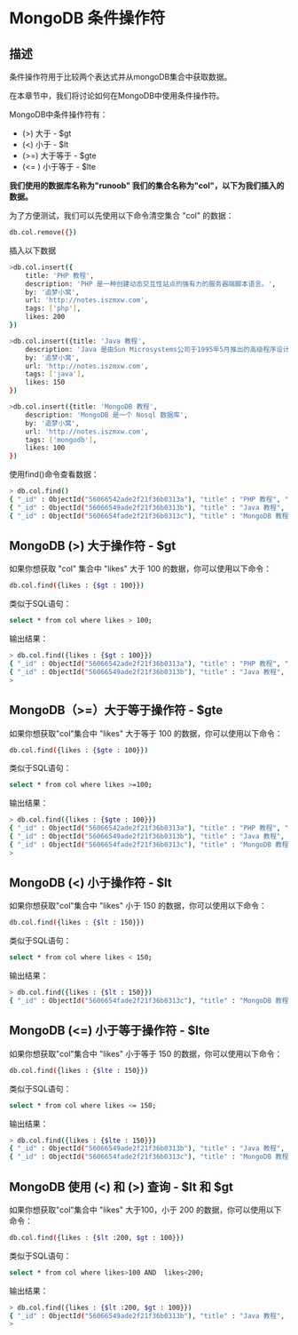 # MongoDB 条件操作符



## 描述

条件操作符用于比较两个表达式并从mongoDB集合中获取数据。

在本章节中，我们将讨论如何在MongoDB中使用条件操作符。

MongoDB中条件操作符有：

- (>) 大于 - $gt
- (<) 小于 - $lt
- (>=) 大于等于 - $gte
- (<= ) 小于等于 - $lte

**我们使用的数据库名称为"runoob" 我们的集合名称为"col"，以下为我们插入的数据。**

为了方便测试，我们可以先使用以下命令清空集合 "col" 的数据：

```sh
db.col.remove({})
```

插入以下数据

```sh
>db.col.insert({
    title: 'PHP 教程', 
    description: 'PHP 是一种创建动态交互性站点的强有力的服务器端脚本语言。',
    by: '追梦小窝',
    url: 'http://notes.iszmxw.com',
    tags: ['php'],
    likes: 200
})
```



```sh
>db.col.insert({title: 'Java 教程', 
    description: 'Java 是由Sun Microsystems公司于1995年5月推出的高级程序设计语言。',
    by: '追梦小窝',
    url: 'http://notes.iszmxw.com',
    tags: ['java'],
    likes: 150
})
```



```sh
>db.col.insert({title: 'MongoDB 教程', 
    description: 'MongoDB 是一个 Nosql 数据库',
    by: '追梦小窝',
    url: 'http://notes.iszmxw.com',
    tags: ['mongodb'],
    likes: 100
})
```

使用find()命令查看数据：

```sh
> db.col.find()
{ "_id" : ObjectId("56066542ade2f21f36b0313a"), "title" : "PHP 教程", "description" : "PHP 是一种创建动态交互性站点的强有力的服务器端脚本语言。", "by" : "追梦小窝", "url" : "http://notes.iszmxw.com", "tags" : [ "php" ], "likes" : 200 }
{ "_id" : ObjectId("56066549ade2f21f36b0313b"), "title" : "Java 教程", "description" : "Java 是由Sun Microsystems公司于1995年5月推出的高级程序设计语言。", "by" : "追梦小窝", "url" : "http://notes.iszmxw.com", "tags" : [ "java" ], "likes" : 150 }
{ "_id" : ObjectId("5606654fade2f21f36b0313c"), "title" : "MongoDB 教程", "description" : "MongoDB 是一个 Nosql 数据库", "by" : "追梦小窝", "url" : "http://notes.iszmxw.com", "tags" : [ "mongodb" ], "likes" : 100 }
```



## MongoDB (>) 大于操作符 - $gt

如果你想获取 "col" 集合中 "likes" 大于 100 的数据，你可以使用以下命令：

```sh
db.col.find({likes : {$gt : 100}})
```

类似于SQL语句：

```sh
select * from col where likes > 100;
```

输出结果：

```sh
> db.col.find({likes : {$gt : 100}})
{ "_id" : ObjectId("56066542ade2f21f36b0313a"), "title" : "PHP 教程", "description" : "PHP 是一种创建动态交互性站点的强有力的服务器端脚本语言。", "by" : "追梦小窝", "url" : "http://notes.iszmxw.com", "tags" : [ "php" ], "likes" : 200 }
{ "_id" : ObjectId("56066549ade2f21f36b0313b"), "title" : "Java 教程", "description" : "Java 是由Sun Microsystems公司于1995年5月推出的高级程序设计语言。", "by" : "追梦小窝", "url" : "http://notes.iszmxw.com", "tags" : [ "java" ], "likes" : 150 }
> 
```



## MongoDB（>=）大于等于操作符 - $gte

如果你想获取"col"集合中 "likes" 大于等于 100 的数据，你可以使用以下命令：

```sh
db.col.find({likes : {$gte : 100}})
```

类似于SQL语句：

```sh
select * from col where likes >=100;
```

输出结果：



```sh
> db.col.find({likes : {$gte : 100}})
{ "_id" : ObjectId("56066542ade2f21f36b0313a"), "title" : "PHP 教程", "description" : "PHP 是一种创建动态交互性站点的强有力的服务器端脚本语言。", "by" : "追梦小窝", "url" : "http://notes.iszmxw.com", "tags" : [ "php" ], "likes" : 200 }
{ "_id" : ObjectId("56066549ade2f21f36b0313b"), "title" : "Java 教程", "description" : "Java 是由Sun Microsystems公司于1995年5月推出的高级程序设计语言。", "by" : "追梦小窝", "url" : "http://notes.iszmxw.com", "tags" : [ "java" ], "likes" : 150 }
{ "_id" : ObjectId("5606654fade2f21f36b0313c"), "title" : "MongoDB 教程", "description" : "MongoDB 是一个 Nosql 数据库", "by" : "追梦小窝", "url" : "http://notes.iszmxw.com", "tags" : [ "mongodb" ], "likes" : 100 }
> 
```



## MongoDB (<) 小于操作符 - $lt

如果你想获取"col"集合中 "likes" 小于 150 的数据，你可以使用以下命令：

```sh
db.col.find({likes : {$lt : 150}})
```

类似于SQL语句：

```sh
select * from col where likes < 150;
```

输出结果：



```sh
> db.col.find({likes : {$lt : 150}})
{ "_id" : ObjectId("5606654fade2f21f36b0313c"), "title" : "MongoDB 教程", "description" : "MongoDB 是一个 Nosql 数据库", "by" : "追梦小窝", "url" : "http://notes.iszmxw.com", "tags" : [ "mongodb" ], "likes" : 100 }
```



## MongoDB (<=) 小于等于操作符 - $lte

如果你想获取"col"集合中 "likes" 小于等于 150 的数据，你可以使用以下命令：

```sh
db.col.find({likes : {$lte : 150}})
```

类似于SQL语句：

```sh
select * from col where likes <= 150;
```

输出结果：

```sh
> db.col.find({likes : {$lte : 150}})
{ "_id" : ObjectId("56066549ade2f21f36b0313b"), "title" : "Java 教程", "description" : "Java 是由Sun Microsystems公司于1995年5月推出的高级程序设计语言。", "by" : "追梦小窝", "url" : "http://notes.iszmxw.com", "tags" : [ "java" ], "likes" : 150 }
{ "_id" : ObjectId("5606654fade2f21f36b0313c"), "title" : "MongoDB 教程", "description" : "MongoDB 是一个 Nosql 数据库", "by" : "追梦小窝", "url" : "http://notes.iszmxw.com", "tags" : [ "mongodb" ], "likes" : 100 }
```



## MongoDB 使用 (<) 和 (>) 查询 - $lt 和 $gt

如果你想获取"col"集合中 "likes" 大于100，小于 200 的数据，你可以使用以下命令：

```sh
db.col.find({likes : {$lt :200, $gt : 100}})
```

类似于SQL语句：

```sh
select * from col where likes>100 AND  likes<200;
```

输出结果：

```sh
> db.col.find({likes : {$lt :200, $gt : 100}})
{ "_id" : ObjectId("56066549ade2f21f36b0313b"), "title" : "Java 教程", "description" : "Java 是由Sun Microsystems公司于1995年5月推出的高级程序设计语言。", "by" : "追梦小窝", "url" : "http://notes.iszmxw.com", "tags" : [ "java" ], "likes" : 150 }
> 
```